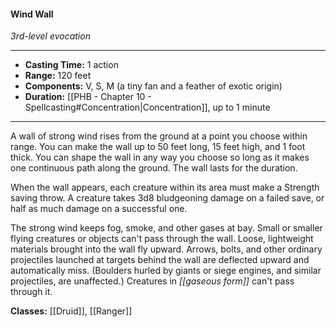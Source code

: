 #### Wind Wall
*3rd-level evocation*
___
- **Casting Time:** 1 action
- **Range:** 120 feet
- **Components:** V, S, M (a tiny fan and a feather of exotic origin)
- **Duration:** [[PHB - Chapter 10 - Spellcasting#Concentration|Concentration]], up to 1 minute
---
A wall of strong wind rises from the ground at a point you choose within range. You can make the wall up to 50 feet long, 15 feet high, and 1 foot thick. You can shape the wall in any way you choose so long as it makes one continuous path along the ground. The wall lasts for the duration.

When the wall appears, each creature within its area must make a Strength saving throw. A creature takes 3d8 bludgeoning damage on a failed save, or half as much damage on a successful one.

The strong wind keeps fog, smoke, and other gases at bay. Small or smaller flying creatures or objects can't pass through the wall. Loose, lightweight materials brought into the wall fly upward. Arrows, bolts, and other ordinary projectiles launched at targets behind the wall are deflected upward and automatically miss. (Boulders hurled by giants or siege engines, and similar projectiles, are unaffected.) Creatures in *[[gaseous form]]* can't pass through it.

**Classes:** [[Druid]], [[Ranger]]